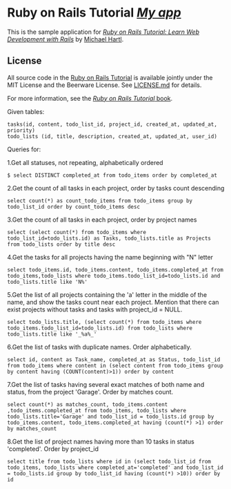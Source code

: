 # Ruby on Rails Tutorial [*My app*](https://morph-app.herokuapp.com)</a>

This is the sample application for
[*Ruby on Rails Tutorial:
Learn Web Development with Rails*](http://www.railstutorial.org/)
by [Michael Hartl](http://www.michaelhartl.com/).

## License

All source code in the [Ruby on Rails Tutorial](http://railstutorial.org/)
is available jointly under the MIT License and the Beerware License. See
[LICENSE.md](LICENSE.md) for details.

For more information, see the
[*Ruby on Rails Tutorial* book](http://www.railstutorial.org/book).

Given tables:

    tasks(id, content, todo_list_id, project_id, created_at, updated_at, priority)
    todo_lists (id, title, description, created_at, updated_at, user_id)

Queries for:

1.Get all statuses, not repeating, alphabetically ordered

```
$ select DISTINCT completed_at from todo_items order by completed_at
```

2.Get the count of all tasks in each project, order by tasks count descending

```
select count(*) as count_todo_items from todo_items group by todo_list_id order by count_todo_items desc
```

3.Get the count of all tasks in each project, order by project names

```
select (select count(*) from todo_items where todo_list_id=todo_lists.id) as Tasks, todo_lists.title as Projects from todo_lists order by title desc
```

4.Get the tasks for all projects having the name beginning with "N" letter

```
select todo_items.id, todo_items.content, todo_items.completed_at from todo_items,todo_lists where todo_items.todo_list_id=todo_lists.id and todo_lists.title like 'N%'
```

5.Get the list of all projects containing the 'a' letter in the middle of the name, and show the tasks count near each project. Mention that there can exist projects without tasks and tasks with project_id = NULL.

```
select todo_lists.title, (select count(*) from todo_items where todo_items.todo_list_id=todo_lists.id) from todo_lists where todo_lists.title like '_%a%_'
```

6.Get the list of tasks with duplicate names. Order alphabetically.

```
select id, content as Task_name, completed_at as Status, todo_list_id from todo_items where content in (select content from todo_items group by content having (COUNT(content)>1)) order by content
```

7.Get the list of tasks having several exact matches of both name and status, from the project 'Garage'. Order by matches count.

```
select count(*) as matches_count, todo_items.content ,todo_items.completed_at from todo_items, todo_lists where todo_lists.title='Garage' and todo_list_id = todo_lists.id group by todo_items.content, todo_items.completed_at having (count(*) >1) order by matches_count
```

8.Get the list of project names having more than 10 tasks in status 'completed'. Order by project_id

```
select title from todo_lists where id in (select todo_list_id from todo_items, todo_lists where completed_at='completed' and todo_list_id = todo_lists.id group by todo_list_id having (count(*) >10)) order by id
```
